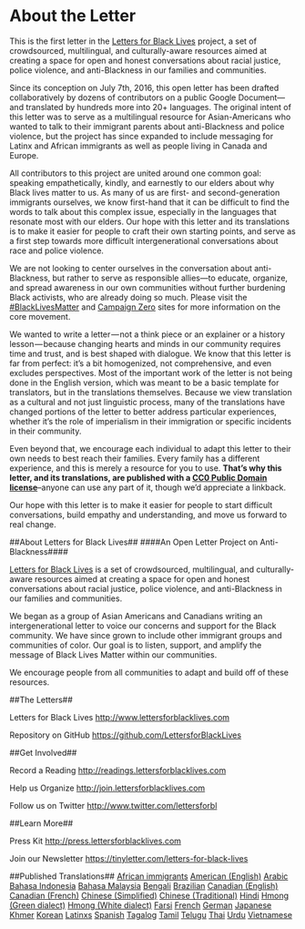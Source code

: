 # About the Letter

This is the first letter in the [Letters for Black Lives](http://about.lettersforblacklives.com) project, a set of crowdsourced, multilingual, and culturally-aware resources aimed at creating a space for open and honest conversations about racial justice, police violence, and anti-Blackness in our families and communities.

Since its conception on July 7th, 2016, this open letter has been drafted collaboratively by dozens of contributors on a public Google Document—and translated by hundreds more into 20+ languages.  The original intent of this letter was to serve as a multilingual resource for Asian-Americans who wanted to talk to their immigrant parents about anti-Blackness and police violence, but the project has since expanded to include messaging for Latinx and African immigrants as well as people living in Canada and Europe.

All contributors to this project are united around one common goal: speaking empathetically, kindly, and earnestly to our elders about why Black lives matter to us. As many of us are first- and second-generation immigrants ourselves, we know first-hand that it can be difficult to find the words to talk about this complex issue, especially in the languages that resonate most with our elders. Our hope with this letter and its translations is to make it easier for people to craft their own starting points, and serve as a first step towards more difficult intergenerational conversations about race and police violence.

We are not looking to center ourselves in the conversation about anti-Blackness, but rather to serve as responsible allies—to educate, organize, and spread awareness in our own communities without further burdening Black activists, who are already doing so much. Please visit the [#BlackLivesMatter](http://blacklivesmatter.com) and [Campaign Zero](http://www.joincampaignzero.org/#vision) sites for more information on the core movement.

We wanted to write a letter — not a think piece or an explainer or a history lesson — because changing hearts and minds in our community requires time and trust, and is best shaped with dialogue. We know that this letter is far from perfect: it’s a bit homogenized, not comprehensive, and even excludes perspectives. Most of the important work of the letter is not being done in the English version, which was meant to be a basic template for translators, but in the translations themselves. Because we view translation as a cultural and not just linguistic process, many of the translations have changed portions of the letter to better address particular experiences, whether it’s the role of imperialism in their immigration or specific incidents in their community.

Even beyond that, we encourage each individual to adapt this letter to their own needs to best reach their families. Every family has a different experience, and this is merely a resource for you to use. **That’s why this letter, and its translations, are published with a [CC0 Public Domain license](https://creativecommons.org/choose/zero/)**–anyone can use any part of it, though we’d appreciate a linkback. 

Our hope with this letter is to make it easier for people to start difficult conversations, build empathy and understanding, and move us forward to real change.


##About Letters for Black Lives##
####An Open Letter Project on Anti-Blackness####

[Letters for Black Lives](http://lettersforblacklives.com) is a set of crowdsourced, multilingual, and culturally-aware resources aimed at creating a space for open and honest conversations about racial justice, police violence, and anti-Blackness in our families and communities. 

We began as a group of Asian Americans and Canadians writing an intergenerational letter to voice our concerns and support for the Black community. We have since grown to include other immigrant groups and communities of color. Our goal is to listen, support, and amplify the message of Black Lives Matter within our communities. 

We encourage people from all communities to adapt and build off of these resources.  


##The Letters##

Letters for Black Lives
http://www.lettersforblacklives.com

Repository on GitHub
https://github.com/LettersforBlackLives

##Get Involved##

Record a Reading
http://readings.lettersforblacklives.com

Help us Organize
http://join.lettersforblacklives.com

Follow us on Twitter
http://www.twitter.com/lettersforbl


##Learn More##

Press Kit
http://press.lettersforblacklives.com

Join our Newsletter
https://tinyletter.com/letters-for-black-lives

##Published Translations##
[African immigrants](https://lettersforblacklives.com/e713224282d2)
[American (English)](https://lettersforblacklives.com/7ca577d59f4c)
[Arabic](https://lettersforblacklives.com/392460e31329)
[Bahasa Indonesia](https://lettersforblacklives.com/364d93e62822)
[Bahasa Malaysia](https://lettersforblacklives.com/a62decf7704b)
[Bengali](https://lettersforblacklives.com/1bc0dfd460e2)
[Brazilian](https://lettersforblacklives.com/d610375ea8d0)
[Canadian (English)](https://lettersforblacklives.com/da04d08f2c2e)
[Canadian (French)](https://lettersforblacklives.com/c82990294317)
[Chinese (Simplified)](https://lettersforblacklives.com/edbf828433c3)
[Chinese (Traditional)](https://lettersforblacklives.com/6770eed17e9)
[Hindi](https://lettersforblacklives.com/9c8c221aa3b2)
[Hmong (Green dialect)](https://lettersforblacklives.com/d7f837c5776e)
[Hmong (White dialect)](https://lettersforblacklives.com/effb8f362537)
[Farsi](https://lettersforblacklives.com/69cf2acf4c52)
[French](https://lettersforblacklives.com/7c89bb2e724e)
[German](https://lettersforblacklives.com/8fa37d38ea13)
[Japanese](https://lettersforblacklives.com/3432c44c312a)
[Khmer](https://lettersforblacklives.com/a546a8769a99)
[Korean](https://lettersforblacklives.com/cc7bac2283a5)
[Latinxs](https://lettersforblacklives.com/72bd91ca43ca)
[Spanish](https://lettersforblacklives.com/6a451b1a6099)
[Tagalog](https://lettersforblacklives.com/e52a185d1488)
[Tamil](https://lettersforblacklives.com/1bd896a02fe6)
[Telugu](https://lettersforblacklives.com/cea3cb627acc)
[Thai](https://lettersforblacklives.com/ad7d82837d02)
[Urdu](https://lettersforblacklives.com/9c7edc7baeb3)
[Vietnamese](https://lettersforblacklives.com/4a3f1e2c7535)

